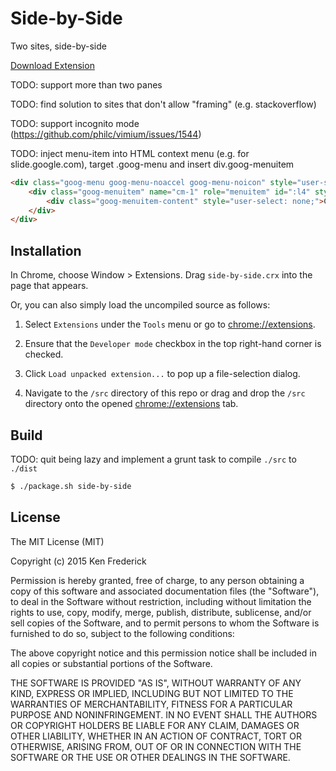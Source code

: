 Side-by-Side
==============

Two sites, side-by-side

[Download Extension](https://chrome.google.com/webstore/detail/side-by-side/bobidkladfnoamglfgpnllbkhjlhjlfb?hl=en-US)

TODO: support more than two panes

TODO: find solution to sites that don't allow "framing" (e.g. stackoverflow)

TODO: support incognito mode (https://github.com/philc/vimium/issues/1544)

TODO: inject menu-item into HTML context menu (e.g. for slide.google.com), target .goog-menu and insert div.goog-menuitem
```html
<div class="goog-menu goog-menu-noaccel goog-menu-noicon" style="user-select: none;overflow-y: auto;height: 544px;visibility: visible;left: 406px;top: 384px;box-sizing: border-box;width: 199px;/* display: none; */" id="cm-cell" role="menu" aria-haspopup="true" tabindex="-1">
    <div class="goog-menuitem" name="cm-1" role="menuitem" id=":l4" style="user-select: none;">
        <div class="goog-menuitem-content" style="user-select: none;">Cut</div>
    </div>
</div>
```



Installation
-------------

In Chrome, choose Window > Extensions.  Drag ```side-by-side.crx``` into the page that appears.

Or, you can also simply load the uncompiled source as follows:


1. Select ```Extensions``` under the ```Tools``` menu or go to [chrome://extensions](chrome://extensions).

2. Ensure that the ```Developer mode``` checkbox in the top right-hand corner is checked.

3. Click ```Load unpacked extension...``` to pop up a file-selection dialog.

4. Navigate to the ```/src``` directory of this repo or drag and drop the ```/src``` directory onto the opened [chrome://extensions](chrome://extensions) tab.



Build
-------------

TODO: quit being lazy and implement a grunt task to compile ```./src``` to ```./dist```


```bash
$ ./package.sh side-by-side
```



License
-------------
The MIT License (MIT)

Copyright (c) 2015 Ken Frederick

Permission is hereby granted, free of charge, to any person obtaining a copy
of this software and associated documentation files (the "Software"), to deal
in the Software without restriction, including without limitation the rights
to use, copy, modify, merge, publish, distribute, sublicense, and/or sell
copies of the Software, and to permit persons to whom the Software is
furnished to do so, subject to the following conditions:

The above copyright notice and this permission notice shall be included in all
copies or substantial portions of the Software.

THE SOFTWARE IS PROVIDED "AS IS", WITHOUT WARRANTY OF ANY KIND, EXPRESS OR
IMPLIED, INCLUDING BUT NOT LIMITED TO THE WARRANTIES OF MERCHANTABILITY,
FITNESS FOR A PARTICULAR PURPOSE AND NONINFRINGEMENT. IN NO EVENT SHALL THE
AUTHORS OR COPYRIGHT HOLDERS BE LIABLE FOR ANY CLAIM, DAMAGES OR OTHER
LIABILITY, WHETHER IN AN ACTION OF CONTRACT, TORT OR OTHERWISE, ARISING FROM,
OUT OF OR IN CONNECTION WITH THE SOFTWARE OR THE USE OR OTHER DEALINGS IN THE
SOFTWARE.
